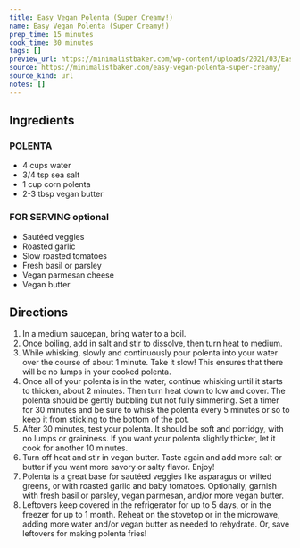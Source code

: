 ```yaml
---
title: Easy Vegan Polenta (Super Creamy!)
name: Easy Vegan Polenta (Super Creamy!)
prep_time: 15 minutes
cook_time: 30 minutes
tags: []
preview_url: https://minimalistbaker.com/wp-content/uploads/2021/03/Easy-Vegan-Poleta-SQUARE-200x200.jpg
source: https://minimalistbaker.com/easy-vegan-polenta-super-creamy/
source_kind: url
notes: []
---
```


## Ingredients
### POLENTA
- 4 cups water
- 3/4 tsp sea salt
- 1 cup corn polenta
- 2-3 tbsp vegan butter

### FOR SERVING optional
- Sautéed veggies
- Roasted garlic
- Slow roasted tomatoes
- Fresh basil or parsley
- Vegan parmesan cheese
- Vegan butter


## Directions
1. In a medium saucepan, bring water to a boil.
2. Once boiling, add in salt and stir to dissolve, then turn heat to medium.
3. While whisking, slowly and continuously pour polenta into your water over the course of about 1 minute. Take it slow! This ensures that there will be no lumps in your cooked polenta.
4. Once all of your polenta is in the water, continue whisking until it starts to thicken, about 2 minutes. Then turn heat down to low and cover. The polenta should be gently bubbling but not fully simmering. Set a timer for 30 minutes and be sure to whisk the polenta every 5 minutes or so to keep it from sticking to the bottom of the pot.
5. After 30 minutes, test your polenta. It should be soft and porridgy, with no lumps or graininess. If you want your polenta slightly thicker, let it cook for another 10 minutes.
6. Turn off heat and stir in vegan butter. Taste again and add more salt or butter if you want more savory or salty flavor. Enjoy!
7. Polenta is a great base for sautéed veggies like asparagus or wilted greens, or with roasted garlic and baby tomatoes. Optionally, garnish with fresh basil or parsley, vegan parmesan, and/or more vegan butter.
8. Leftovers keep covered in the refrigerator for up to 5 days, or in the freezer for up to 1 month. Reheat on the stovetop or in the microwave, adding more water and/or vegan butter as needed to rehydrate. Or, save leftovers for making polenta fries!
